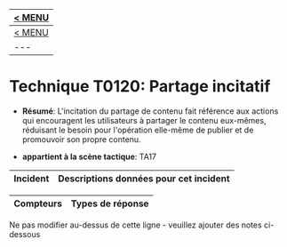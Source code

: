 |[< MENU](../README.md)|
|---|
|[< MENU](../../README.md)|
|---|
# Technique T0120: Partage incitatif

* **Résumé**: L'incitation du partage de contenu fait référence aux actions qui encouragent les utilisateurs à partager le contenu eux-mêmes, réduisant le besoin pour l'opération elle-même de publier et de promouvoir son propre contenu.

* **appartient à la scène tactique**: TA17


|Incident |Descriptions données pour cet incident |
|-------- |-------------------- |



|Compteurs |Types de réponse |
|-------- |-------------- |


Ne pas modifier au-dessus de cette ligne - veuillez ajouter des notes ci-dessous